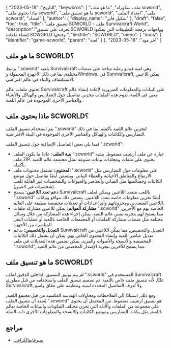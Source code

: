 {
"التاريخ": "18-05-2023",
  "keywords": [
"ملف سكورلد",
"ما هو ملف scworld",
"ماذا يحتوي ملف scworld",
"ما هو تنسيق ملف scworld",
"ملف",
"امتداد الملف scworld",
"امتداد"
],
  "author": {
"display_name": "شكيل فايز"
},
"draft": "false",
"toc": true,
"title": "تنسيق ملف SCWORLD - ملف Survivalcraft World",
  "description":"تعرف على تنسيق SCWORLD وواجهات برمجة التطبيقات التي يمكنها إنشاء ملفات SCWORLD وفتحها.",
"linktitle": "SCWORLD",
  "menu": {
    "docs": {
      "identifier": "game-scworld",
"parent": "لعبة"
}
},
"آخر مود": "18-05-2023"
}

## ما هو ملف SCWORLD؟

يرتبط ".scworld" بلعبة Survivalcraft وهي لعبة فيديو رملية متاحة على منصات مختلفة, بما في ذلك الأجهزة المحمولة وWindows. في Survivalcraft, يمكن للاعبين الاستكشاف والبناء في عالم افتراضي.

تحتوي ملفات عالم Survivalcraft على البيانات والمعلومات الضرورية لإعادة إنشاء عالم معين في اللعبة. تقوم هذه الملفات بتخزين تفاصيل حول التضاريس والهياكل والأشياء والعناصر الأخرى الموجودة في عالم اللعبة.

## ماذا يحتوي ملف SCWORLD؟

يتم استخدام تنسيق الملف ".scworld" لتخزين عالم اللعبة بأكمله, بما في ذلك التضاريس والكائنات والهياكل والعناصر الأخرى الموجودة في البيئة الافتراضية.

فيما يلي بعض التفاصيل الإضافية حول تنسيق الملف ".scworld":

- **بنية الملف:** عادةً ما يكون الملف ".scworld" عبارة عن ملف أرشيف مضغوط, يشبه ملف ZIP. يحتوي على ملفات ومجلدات بيانات متنوعة تمثل مجتمعة عالم اللعبة بأكمله.
- **المحتوى:** تشتمل محتويات ملف ".scworld" على معلومات حول التضاريس مثل الارتفاع والمناطق الأحيائية والغطاء النباتي. ويتضمن أيضًا تفاصيل حول موضع الكائنات وخصائصها مثل المباني والعناصر والحيوانات والشخصيات غير القابلة للعب (شخصيات غير لاعبين).
- **دعم تعدد اللاعبين:** يسمح Survivalcraft باللعب متعدد اللاعبين ويمكن لملف ".scworld" أيضًا تخزين معلومات خاصة بتعدد اللاعبين. يتضمن ذلك مواقع وبيانات اللاعبين المتعددين ومخزوناتهم وأي إعدادات أو تعديلات مخصصة مطبقة على العالم.
- **مشاركة العوالم:** يمكن للاعبين مشاركة ملفات ".scworld" الخاصة بهم مع الآخرين, مما يسمح لهم بتجربة نفس عالم اللعبة. يمكن إجراء هذه المشاركة من خلال وسائل مختلفة مثل منصات مشاركة الملفات أو المجتمعات الخاصة باللعبة أو عمليات النقل المباشرة بين الأجهزة.
- **التعديل والتخصيص:** يدعم Survivalcraft التعديل والتخصيص, مما يمكّن اللاعبين من تعديل عناصر اللعبة وإنشاء المحتوى الخاص بهم. يمكن أن يشمل ذلك الكائنات المخصصة والأنسجة والأصوات والمزيد. يمكن تضمين هذه التعديلات في ملف ".scworld", مما يسمح للآخرين بتجربة الإصدار المخصص من عالم اللعبة.

## ما هو تنسيق ملف SCWORLD؟

لم يتم توثيق التنسيق الداخلي الدقيق لملف ".scworld" المستخدم في Survivalcraft علنًا, لأنه تنسيق ملف خاص باللعبة. تم تصميم تنسيق الملف واستخدامه من قبل مطوري Survivalcraft, ولا تُعرف التفاصيل المحددة لبنيته وتنظيمه على نطاق واسع.

ومع ذلك, استنادًا إلى الملاحظات ومحاولات الهندسة العكسية من قبل مجتمع اللعبة, يُعتقد أن تنسيق الملف ".scworld" هو تنسيق أرشيف مضغوط. من المحتمل أن يحتوي على مجموعة من الملفات والأدلة التي تخزن مختلف المكونات والبيانات الخاصة بعالم اللعبة, مثل بيانات التضاريس وموضع الكائنات والأنسجة والمعلومات الأخرى ذات الصلة.

## مراجع
* [سيرفايفالكرافت](https://en.wikipedia.org/wiki/Survivalcraft)

